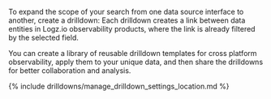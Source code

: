 To expand the scope of your search from one data source interface to another, create a drilldown: Each drilldown creates a link between data entities in Logz.io observability products, where the link is already filtered by the selected field.

You can create a library of reusable drilldown templates for cross platform observability, apply them to your unique data, and then share the drilldowns for better collaboration and analysis.

{% include drilldowns/manage_drilldown_settings_location.md %}




